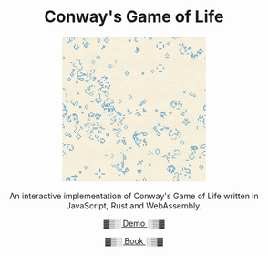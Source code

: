 <h1 align="center">Conway's Game of Life</h1>

<p align="center">
    <a href="https://gidona18.github.io/conway"><img src="./res/gol.gif" width="50%" /></a>
</p>

<p align="center">An interactive implementation of Conway's Game of Life written in JavaScript, Rust and WebAssembly.</p>

<p align="center"><a href="https://gidona18.github.io/conway">▓▒░ Demo ░▒▓</a></p>
<p align="center"><a href="https://rustwasm.github.io/docs/book">▓▒░ Book ░▒▓</a></p>

